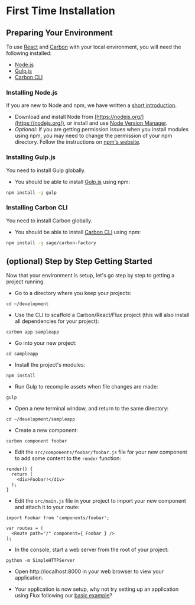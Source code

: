 # First Time Installation

## Preparing Your Environment

To use [React](http://facebook.github.io/react/) and [Carbon](https://github.com/sage/carbon) with your local environment, you will need the following installed:

* [Node.js](https://nodejs.org/)
* [Gulp.js](http://gulpjs.com/)
* [Carbon CLI](https://github.com/sage/carbon-factory)

### Installing Node.js

If you are new to Node and npm, we have written a [short introduction](an-introduction-to-node-and-npm.md).

* Download and install Node from [https://nodejs.org/](https://nodejs.org/), or install and use [Node Version Manager](https://github.com/creationix/nvm).
* *Optional:* If you are getting permission issues when you install modules using npm, you may need to change the permission of your npm directory. Follow the instructions on [npm's website](https://docs.npmjs.com/getting-started/fixing-npm-permissions).

### Installing Gulp.js

You need to install Gulp globally.

* You should be able to install [Gulp.js](http://gulpjs.com/) using npm:

```bash
npm install -g gulp
```

### Installing Carbon CLI

You need to install Carbon globally.

* You should be able to install [Carbon CLI](https://github.com/sage/carbon-factory) using npm:

```bash
npm install -g sage/carbon-factory
```

## (optional) Step by Step Getting Started

Now that your environment is setup, let's go step by step to getting a project running.

* Go to a directory where you keep your projects:

```
cd ~/development
```

* Use the CLI to scaffold a Carbon/React/Flux project (this will also install all dependencies for your project):

```
carbon app sampleapp
```

* Go into your new project:

```
cd sampleapp
```

* Install the project's modules:

```
npm install
```

* Run Gulp to recompile assets when file changes are made:

```
gulp
```

* Open a new terminal window, and return to the same directory:

```
cd ~/development/sampleapp
```

* Create a new component:

```
carbon component foobar
```

* Edit the `src/components/foobar/foobar.js` file for your new component to add some content to the `render` function:

```
render() {
  return (
    <div>Foobar!</div>
  );
}
```

* Edit the `src/main.js` file in your project to import your new component and attach it to your route:

```
import Foobar from 'components/foobar';

var routes = (
  <Route path="/" component={ Foobar } />
);
```

* In the console, start a web server from the root of your project:

```
python -m SimpleHTTPServer
```

* Open http://localhost:8000 in your web browser to view your application.

* Your application is now setup, why not try setting up an application using Flux following our [basic example](https://github.com/Sage/carbon/blob/master/docs/guides/a-basic-example.md)?
